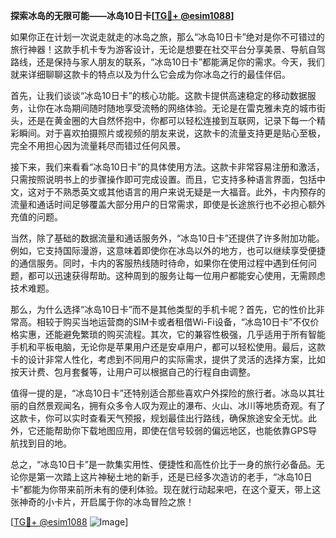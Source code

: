 **探索冰岛的无限可能——冰岛10日卡[[TG💪+ @esim1088](https://t.me/s/esim1088)]**

如果你正在计划一次说走就走的冰岛之旅，那么“冰岛10日卡”绝对是你不可错过的旅行神器！这款手机卡专为游客设计，无论是想要在社交平台分享美景、导航自驾路线，还是保持与家人朋友的联系，“冰岛10日卡”都能满足你的需求。今天，我们就来详细聊聊这款卡的特点以及为什么它会成为你冰岛之行的最佳伴侣。

首先，让我们谈谈“冰岛10日卡”的核心功能。这款卡提供高速稳定的移动数据服务，让你在冰岛期间随时随地享受流畅的网络体验。无论是在雷克雅未克的城市街头，还是在黄金圈的大自然怀抱中，你都可以轻松连接到互联网，记录下每一个精彩瞬间。对于喜欢拍摄照片或视频的朋友来说，这款卡的流量支持更是贴心至极，完全不用担心因为流量耗尽而错过任何风景。

接下来，我们来看看“冰岛10日卡”的具体使用方法。这款卡非常容易注册和激活，只需按照说明书上的步骤操作即可完成设置。而且，它支持多种语言界面，包括中文，这对于不熟悉英文或其他语言的用户来说无疑是一大福音。此外，卡内预存的流量和通话时间足够覆盖大部分用户的日常需求，即使是长途旅行也不必担心额外充值的问题。

当然，除了基础的数据流量和通话服务外，“冰岛10日卡”还提供了许多附加功能。例如，它支持国际漫游，这意味着即使你在冰岛以外的地方，也可以继续享受便捷的通信服务。同时，卡内的客服热线随时待命，如果你在使用过程中遇到任何问题，都可以迅速获得帮助。这种周到的服务让每一位用户都能安心使用，无需顾虑技术难题。

那么，为什么选择“冰岛10日卡”而不是其他类型的手机卡呢？首先，它的性价比非常高。相较于购买当地运营商的SIM卡或者租借Wi-Fi设备，“冰岛10日卡”不仅价格实惠，还能避免繁琐的购买流程。其次，它的兼容性极强，几乎适用于所有智能手机和平板电脑，无论你是苹果用户还是安卓用户，都可以轻松使用。最后，这款卡的设计非常人性化，考虑到不同用户的实际需求，提供了灵活的选择方案，比如按天计费、包月套餐等，让用户可以根据自己的行程自由调整。

值得一提的是，“冰岛10日卡”还特别适合那些喜欢户外探险的旅行者。冰岛以其壮丽的自然景观闻名，拥有众多令人叹为观止的瀑布、火山、冰川等地质奇观。有了这款卡，你可以实时查看天气预报，规划最佳出行路线，确保旅途安全无忧。此外，它还能帮助你下载地图应用，即使在信号较弱的偏远地区，也能依靠GPS导航找到目的地。

总之，“冰岛10日卡”是一款集实用性、便捷性和高性价比于一身的旅行必备品。无论你是第一次踏上这片神秘土地的新手，还是已经多次造访的老手，“冰岛10日卡”都能为你带来前所未有的便利体验。现在就行动起来吧，在这个夏天，带上这张神奇的小卡片，开启属于你的冰岛冒险之旅！

[[TG💪+ @esim1088](https://t.me/s/esim1088) ![Image](https://i.postimg.cc/4NQfJmqS/Snipaste-2025-05-13-00-14-12.png)]